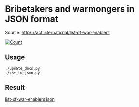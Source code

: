 # Bribetakers and warmongers in JSON format

Source: https://acf.international/list-of-war-enablers

[![Count](https://img.shields.io/badge/count-6697-red)](https://acf.international/list-of-war-enablers)

## Usage

```
./update_docs.py
./csv_to_json.py
```

## Result

[list-of-war-enablers.json](https://raw.githubusercontent.com/sirekanian/list-of-war-enablers/master/list-of-war-enablers.json)

